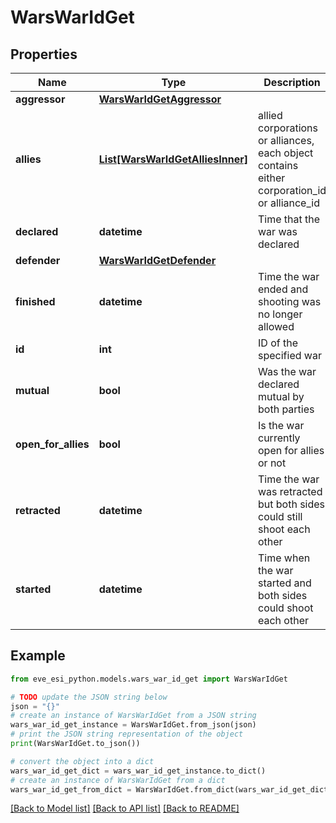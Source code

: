 # WarsWarIdGet


## Properties

Name | Type | Description | Notes
------------ | ------------- | ------------- | -------------
**aggressor** | [**WarsWarIdGetAggressor**](WarsWarIdGetAggressor.md) |  | 
**allies** | [**List[WarsWarIdGetAlliesInner]**](WarsWarIdGetAlliesInner.md) | allied corporations or alliances, each object contains either corporation_id or alliance_id | [optional] 
**declared** | **datetime** | Time that the war was declared | 
**defender** | [**WarsWarIdGetDefender**](WarsWarIdGetDefender.md) |  | 
**finished** | **datetime** | Time the war ended and shooting was no longer allowed | [optional] 
**id** | **int** | ID of the specified war | 
**mutual** | **bool** | Was the war declared mutual by both parties | 
**open_for_allies** | **bool** | Is the war currently open for allies or not | 
**retracted** | **datetime** | Time the war was retracted but both sides could still shoot each other | [optional] 
**started** | **datetime** | Time when the war started and both sides could shoot each other | [optional] 

## Example

```python
from eve_esi_python.models.wars_war_id_get import WarsWarIdGet

# TODO update the JSON string below
json = "{}"
# create an instance of WarsWarIdGet from a JSON string
wars_war_id_get_instance = WarsWarIdGet.from_json(json)
# print the JSON string representation of the object
print(WarsWarIdGet.to_json())

# convert the object into a dict
wars_war_id_get_dict = wars_war_id_get_instance.to_dict()
# create an instance of WarsWarIdGet from a dict
wars_war_id_get_from_dict = WarsWarIdGet.from_dict(wars_war_id_get_dict)
```
[[Back to Model list]](../README.md#documentation-for-models) [[Back to API list]](../README.md#documentation-for-api-endpoints) [[Back to README]](../README.md)


